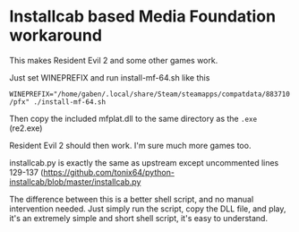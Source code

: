 # Installcab based Media Foundation workaround

This makes Resident Evil 2 and some other games work.

Just set WINEPREFIX and run install-mf-64.sh like this

`WINEPREFIX="/home/gaben/.local/share/Steam/steamapps/compatdata/883710/pfx" ./install-mf-64.sh`

Then copy the included mfplat.dll to the same directory as the `.exe` (re2.exe)

Resident Evil 2 should then work. I'm sure much more games too.

installcab.py is exactly the same as upstream except uncommented lines 129-137 (https://github.com/tonix64/python-installcab/blob/master/installcab.py

The difference between this is a better shell script, and no manual intervention needed. Just simply run the script, copy the DLL file, and play, it's an extremely simple and short shell script, it's easy to understand.
